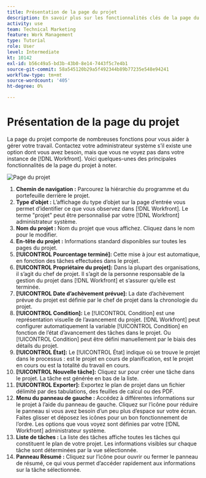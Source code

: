 ```yaml
---
title: Présentation de la page du projet
description: En savoir plus sur les fonctionnalités clés de la page du projet dans [!DNL  Workfront] pour vous aider à planifier et à gérer vos projets.
activity: use
team: Technical Marketing
feature: Work Management
type: Tutorial
role: User
level: Intermediate
kt: 10142
exl-id: b56c49a5-bd3b-43b0-8e14-7443f5c7e4b1
source-git-commit: 58a545120b29a5f492344b89b77235e548e94241
workflow-type: tm+mt
source-wordcount: '405'
ht-degree: 0%

---
```


# Présentation de la page du projet

La page du projet comporte de nombreuses fonctions pour vous aider à gérer votre travail. Contactez votre administrateur système s’il existe une option dont vous avez besoin, mais que vous ne voyez pas dans votre instance de [!DNL Workfront]. Voici quelques-unes des principales fonctionnalités de la page du projet à noter.

![Page du projet](assets/project-page-graphic-for-planner.png)

1. **Chemin de navigation :** Parcourez la hiérarchie du programme et du portefeuille derrière le projet.
2. **Type d’objet :** L’affichage du type d’objet sur la page d’entrée vous permet d’identifier ce que vous observez dans [!DNL Workfront]. Le terme &quot;projet&quot; peut être personnalisé par votre [!DNL Workfront] administrateur système.
3. **Nom du projet :** Nom du projet que vous affichez. Cliquez dans le nom pour le modifier.
4. **En-tête du projet :** Informations standard disponibles sur toutes les pages du projet.
5. **[!UICONTROL Pourcentage terminé]:** Cette mise à jour est automatique, en fonction des tâches effectuées dans le projet.
6. **[!UICONTROL Propriétaire du projet]:** Dans la plupart des organisations, il s’agit du chef de projet. Il s’agit de la personne responsable de la gestion du projet dans [!DNL Workfront] et s’assurer qu’elle est terminée.
7. **[!UICONTROL Date d’achèvement prévue]:** La date d’achèvement prévue du projet est définie par le chef de projet dans la chronologie du projet.
8. **[!UICONTROL Condition]:** Le [!UICONTROL Condition] est une représentation visuelle de l’avancement du projet. [!DNL Workfront] peut configurer automatiquement la variable [!UICONTROL Condition] en fonction de l’état d’avancement des tâches dans le projet. Ou [!UICONTROL Condition] peut être défini manuellement par le biais des détails du projet.
9. **[!UICONTROL État]:** Le [!UICONTROL État] indique où se trouve le projet dans le processus : est le projet en cours de planification, est le projet en cours ou est la totalité du travail en cours.
10. **[!UICONTROL Nouvelle tâche]:** Cliquez sur pour créer une tâche dans le projet. La tâche est générée en bas de la liste.
11. **[!UICONTROL Exporter]:** Exportez le plan de projet dans un fichier délimité par des tabulations, des feuilles de calcul ou des PDF.
12. **Menu du panneau de gauche :** Accédez à différentes informations sur le projet à l’aide du panneau de gauche. Cliquez sur l’icône pour réduire le panneau si vous avez besoin d’un peu plus d’espace sur votre écran. Faites glisser et déposez les icônes pour un bon fonctionnement de l’ordre. Les options que vous voyez sont définies par votre [!DNL Workfront] administrateur système.
13. **Liste de tâches :** La liste des tâches affiche toutes les tâches qui constituent le plan de votre projet. Les informations visibles sur chaque tâche sont déterminées par la vue sélectionnée.
14. **Panneau Résumé :** Cliquez sur l’icône pour ouvrir ou fermer le panneau de résumé, ce qui vous permet d’accéder rapidement aux informations sur la tâche sélectionnée.
